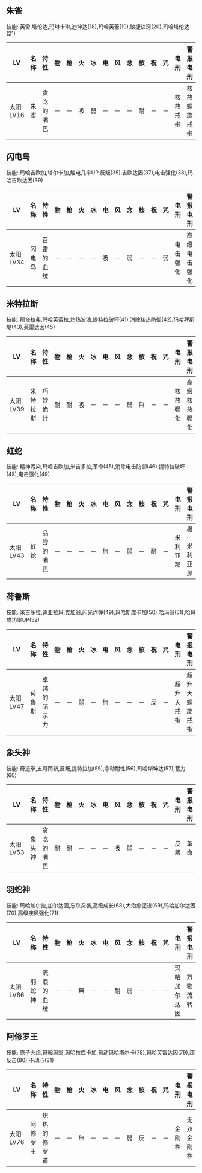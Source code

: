## 朱雀

技能: 芙雷,塔伦达,玛琳卡琳,迪坤达(18),玛哈芙蕾(19),敏捷诀窍(20),玛哈塔伦达(21)

| LV   | 名称 | 特性 | 物   | 枪   | 火   | 冰   | 电   | 风   | 念   | 核   | 祝   | 咒   | 电刑 | 警报电刑 | 装备类型 |
| ---- | ---- | ---- | ---- | ---- | ---- | ---- | ---- | ---- | ---- | ---- | ---- | ---- | ---- | -------- | -------- |
|太阳LV16|朱雀|贪吃的嘴巴|－|－|吸|弱|－|－|－|耐|－|－|核热戒指|核热螺旋戒指|饰品|

## 闪电鸟

技能: 玛哈吉欧加,塔尔卡加,触电几率UP,反叛(35),吉欧达因(37),电击强化(38),玛哈吉欧达因(39)

| LV   | 名称 | 特性 | 物   | 枪   | 火   | 冰   | 电   | 风   | 念   | 核   | 祝   | 咒   | 电刑 | 警报电刑 | 装备类型 |
| ---- | ---- | ---- | ---- | ---- | ---- | ---- | ---- | ---- | ---- | ---- | ---- | ---- | ---- | -------- | -------- |
|太阳LV34|闪电鸟|召雷的血统|－|－|－|－|吸|－|弱|－|－|弱|电击强化|高级电击强化|技能卡|

## 米特拉斯

技能: 颠塔拉弗,玛哈芙蕾拉,灼热波浪,提特拉破坏(41),消除核热防御(42),玛哈拜斯堤(43),芙雷达因(45)

| LV   | 名称 | 特性 | 物   | 枪   | 火   | 冰   | 电   | 风   | 念   | 核   | 祝   | 咒   | 电刑 | 警报电刑 | 装备类型 |
| ---- | ---- | ---- | ---- | ---- | ---- | ---- | ---- | ---- | ---- | ---- | ---- | ---- | ---- | -------- | -------- |
|太阳LV39|米特拉斯|巧妙诡计|耐|耐|吸|－|－|－|弱|無|－|－|核热强化|高级核热强化|技能卡|

## 虹蛇

技能: 精神污染,玛哈吉欧加,米吉多拉,革命(45),消除电击防御(46),提特拉破坏(48),电击强化(49)

| LV   | 名称 | 特性 | 物   | 枪   | 火   | 冰   | 电   | 风   | 念   | 核   | 祝   | 咒   | 电刑 | 警报电刑 | 装备类型 |
| ---- | ---- | ---- | ---- | ---- | ---- | ---- | ---- | ---- | ---- | ---- | ---- | ---- | ---- | -------- | -------- |
|太阳LV43|虹蛇|品尝的嘴巴|－|－|－|－|無|－|弱|－|耐|－|米利亚那|极·米利亚那|会长远程|

## 荷鲁斯

技能: 米吉多拉,迪亚拉玛,克加翁,闪光炸弹(49),玛哈斯库卡加(50),哈玛翁(51),哈玛成功率UP(52)

| LV   | 名称 | 特性 | 物   | 枪   | 火   | 冰   | 电   | 风   | 念   | 核   | 祝   | 咒   | 电刑 | 警报电刑 | 装备类型 |
| ---- | ---- | ---- | ---- | ---- | ---- | ---- | ---- | ---- | ---- | ---- | ---- | ---- | ---- | -------- | -------- |
|太阳LV47|荷鲁斯|卓越的暗示力|－|－|弱|－|無|－|－|－|反|－|超升天戒指|超升天螺旋戒指|饰品|

## 象头神

技能: 奇迹拳,五月雨斩,反叛,提特拉加(55),念动耐性(56),玛哈斯坤达(57),蓄力(60)

| LV   | 名称 | 特性 | 物   | 枪   | 火   | 冰   | 电   | 风   | 念   | 核   | 祝   | 咒   | 电刑 | 警报电刑 | 装备类型 |
| ---- | ---- | ---- | ---- | ---- | ---- | ---- | ---- | ---- | ---- | ---- | ---- | ---- | ---- | -------- | -------- |
|太阳LV53|象头神|贪吃的嘴巴|耐|耐|－|－|－|吸|弱|－|－|－|反叛|革命|技能卡|

## 羽蛇神

技能: 玛哈加尔拉,加尔达因,忘杀突袭,高级成长(68),大治愈促进(69),玛哈加尔达因(70),高级疾风强化(71)

| LV   | 名称 | 特性 | 物   | 枪   | 火   | 冰   | 电   | 风   | 念   | 核   | 祝   | 咒   | 电刑 | 警报电刑 | 装备类型 |
| ---- | ---- | ---- | ---- | ---- | ---- | ---- | ---- | ---- | ---- | ---- | ---- | ---- | ---- | -------- | -------- |
|太阳LV66|羽蛇神|流浪的血统|－|－|無|－|－|耐|弱|－|－|－|玛哈加尔达因|万物流转|技能卡|

## 阿修罗王

技能: 原子火焰,玛翰玛翁,玛哈拉库卡加,自动玛哈塔尔卡(78),玛哈芙雷达因(79),超反击(80),不动心(81)

| LV   | 名称 | 特性 | 物   | 枪   | 火   | 冰   | 电   | 风   | 念   | 核   | 祝   | 咒   | 电刑 | 警报电刑 | 装备类型 |
| ---- | ---- | ---- | ---- | ---- | ---- | ---- | ---- | ---- | ---- | ---- | ---- | ---- | ---- | -------- | -------- |
|太阳LV76|阿修罗王|炽热的修罗道|－|－|無|－|－|－|弱|反|－|－|金刚杵|无双金刚杵|会长近战|

